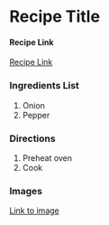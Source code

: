 # Recipe Title


#### Recipe Link

[Recipe Link](https://www.google.com)

### Ingredients List

1. Onion
2. Pepper

### Directions

1. Preheat oven
2. Cook


### Images

[Link to image](https://www.google.com)
